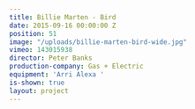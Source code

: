 ```yaml
---
title: Billie Marten - Bird
date: 2015-09-16 00:00:00 Z
position: 51
image: "/uploads/billie-marten-bird-wide.jpg"
vimeo: 143015938
director: Peter Banks
production-company: Gas + Electric
equipment: 'Arri Alexa '
is-shown: true
layout: project
---
```


